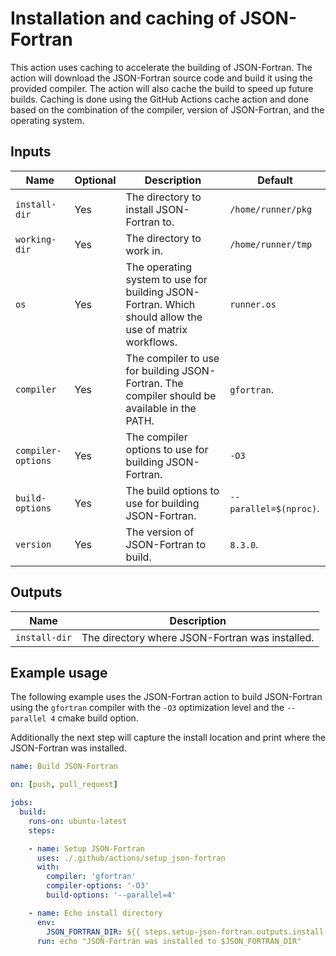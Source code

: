 # Installation and caching of JSON-Fortran

This action uses caching to accelerate the building of JSON-Fortran. The action
will download the JSON-Fortran source code and build it using the provided
compiler. The action will also cache the build to speed up future builds.
Caching is done using the GitHub Actions cache action and done based on the
combination of the compiler, version of JSON-Fortran, and the operating system.

## Inputs

| Name               | Optional | Description                                                                                            | Default                |
| ------------------ | -------- | ------------------------------------------------------------------------------------------------------ | ---------------------- |
| `install-dir`      | Yes      | The directory to install JSON-Fortran to.                                                              | `/home/runner/pkg`     |
| `working-dir`      | Yes      | The directory to work in.                                                                              | `/home/runner/tmp`     |
| `os`               | Yes      | The operating system to use for building JSON-Fortran. Which should allow the use of matrix workflows. | `runner.os`            |
| `compiler`         | Yes      | The compiler to use for building JSON-Fortran. The compiler should be available in the PATH.           | `gfortran`.            |
| `compiler-options` | Yes      | The compiler options to use for building JSON-Fortran.                                                 | `-O3`                  |
| `build-options`    | Yes      | The build options to use for building JSON-Fortran.                                                    | `--parallel=$(nproc)`. |
| `version`          | Yes      | The version of JSON-Fortran to build.                                                                  | `8.3.0`.               |

## Outputs

| Name          | Description                                     |
| ------------- | ----------------------------------------------- |
| `install-dir` | The directory where JSON-Fortran was installed. |

## Example usage

The following example uses the JSON-Fortran action to build JSON-Fortran using
the `gfortran` compiler with the `-O3` optimization level and the `--parallel 4`
cmake build option.

Additionally the next step will capture the install location and print where the
JSON-Fortran was installed.

```yaml
name: Build JSON-Fortran

on: [push, pull_request]

jobs:
  build:
    runs-on: ubuntu-latest
    steps:

    - name: Setup JSON-Fortran
      uses: ./.github/actions/setup_json-fortran
      with:
        compiler: 'gfortran'
        compiler-options: '-O3'
        build-options: '--parallel=4'

    - name: Echo install directory
      env: 
        JSON_FORTRAN_DIR: ${{ steps.setup-json-fortran.outputs.install-dir }}
      run: echo "JSON-Fortran was installed to $JSON_FORTRAN_DIR"
```